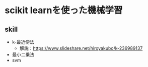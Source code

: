 # scikit learnを使った機械学習
## skill
- k-最近傍法
    - 解説：https://www.slideshare.net/hiroyakubo/k-236989137
- 最小二乗法
- svm